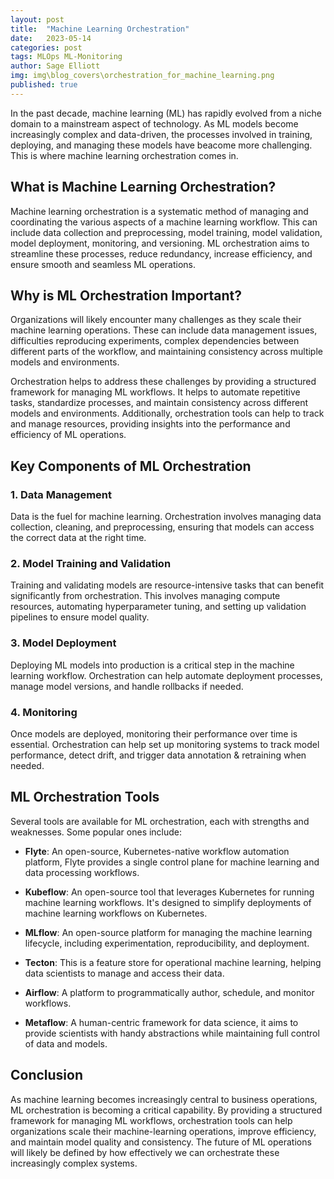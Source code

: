 ```yaml
---
layout: post
title:  "Machine Learning Orchestration"
date:   2023-05-14
categories: post
tags: MLOps ML-Monitoring
author: Sage Elliott
img: img\blog_covers\orchestration_for_machine_learning.png
published: true
---
```


In the past decade, machine learning (ML) has rapidly evolved from a niche domain to a mainstream aspect of technology. As ML models become increasingly complex and data-driven, the processes involved in training, deploying, and managing these models have beacome more challenging. This is where machine learning orchestration comes in.

## What is Machine Learning Orchestration?
Machine learning orchestration is a systematic method of managing and coordinating the various aspects of a machine learning workflow. This can include data collection and preprocessing, model training, model validation, model deployment, monitoring, and versioning. ML orchestration aims to streamline these processes, reduce redundancy, increase efficiency, and ensure smooth and seamless ML operations.

## Why is ML Orchestration Important?
Organizations will likely encounter many challenges as they scale their machine learning operations. These can include data management issues, difficulties reproducing experiments, complex dependencies between different parts of the workflow, and maintaining consistency across multiple models and environments.

Orchestration helps to address these challenges by providing a structured framework for managing ML workflows. It helps to automate repetitive tasks, standardize processes, and maintain consistency across different models and environments. Additionally, orchestration tools can help to track and manage resources, providing insights into the performance and efficiency of ML operations.

## Key Components of ML Orchestration

### 1. Data Management

Data is the fuel for machine learning. Orchestration involves managing data collection, cleaning, and preprocessing, ensuring that models can access the correct data at the right time.

### 2. Model Training and Validation

Training and validating models are resource-intensive tasks that can benefit significantly from orchestration. This involves managing compute resources, automating hyperparameter tuning, and setting up validation pipelines to ensure model quality.

### 3. Model Deployment

Deploying ML models into production is a critical step in the machine learning workflow. Orchestration can help automate deployment processes, manage model versions, and handle rollbacks if needed.

### 4. Monitoring

Once models are deployed, monitoring their performance over time is essential. Orchestration can help set up monitoring systems to track model performance, detect drift, and trigger data annotation & retraining when needed.

## ML Orchestration Tools

Several tools are available for ML orchestration, each with strengths and weaknesses. Some popular ones include:

- **Flyte**: An open-source, Kubernetes-native workflow automation platform, Flyte provides a single control plane for machine learning and data processing workflows. 

- **Kubeflow**: An open-source tool that leverages Kubernetes for running machine learning workflows. It's designed to simplify deployments of machine learning workflows on Kubernetes.

- **MLflow**: An open-source platform for managing the machine learning lifecycle, including experimentation, reproducibility, and deployment.

- **Tecton**: This is a feature store for operational machine learning, helping data scientists to manage and access their data.

- **Airflow**: A platform to programmatically author, schedule, and monitor workflows.

- **Metaflow**: A human-centric framework for data science, it aims to provide scientists with handy abstractions while maintaining full control of data and models.

## Conclusion

As machine learning becomes increasingly central to business operations, ML orchestration is becoming a critical capability. By providing a structured framework for managing ML workflows, orchestration tools can help organizations scale their machine-learning operations, improve efficiency, and maintain model quality and consistency. The future of ML operations will likely be defined by how effectively we can orchestrate these increasingly complex systems.